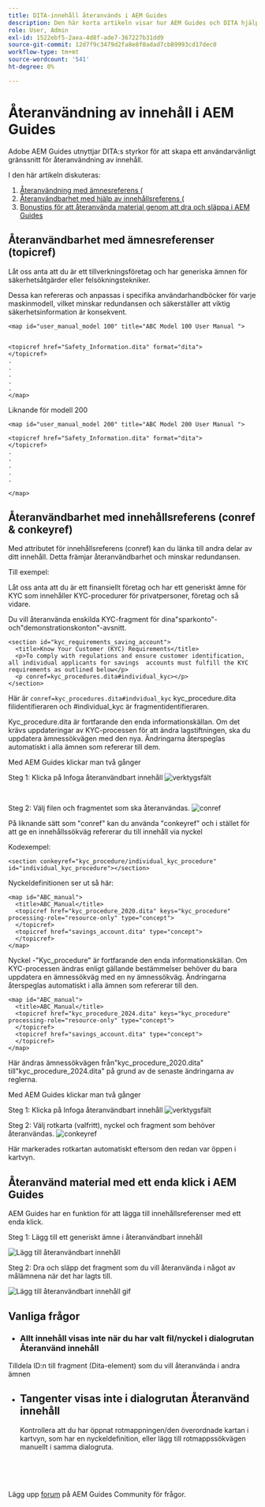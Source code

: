 ```yaml
---
title: DITA-innehåll återanvänds i AEM Guides
description: Den här korta artikeln visar hur AEM Guides och DITA hjälper dig att spara tid och arbete när du använder återanvändbarhet
role: User, Admin
exl-id: 1522ebf5-2aea-4d8f-ade7-367227b31dd9
source-git-commit: 12d7f9c3479d2fa8e8f0adad7cb89993cd17dec0
workflow-type: tm+mt
source-wordcount: '541'
ht-degree: 0%

---
```


# Återanvändning av innehåll i AEM Guides

Adobe AEM Guides utnyttjar DITA:s styrkor för att skapa ett användarvänligt gränssnitt för återanvändning av innehåll.

I den här artikeln diskuteras:

1. [Återanvändning med ämnesreferens (](#reusability-using-topic-referencestopicref)
2. [Återanvändbarhet med hjälp av innehållsreferens (](#reusability-using-content-reference-conref--conkeyref)
3. [Bonustips för att återanvända material genom att dra och släppa i AEM Guides](#reuse-content-with-a-single-click-in-aem-guides)

## Återanvändbarhet med ämnesreferenser (topicref)



Låt oss anta att du är ett tillverkningsföretag och har generiska ämnen för säkerhetsåtgärder eller felsökningstekniker.

Dessa kan refereras och anpassas i specifika användarhandböcker för varje maskinmodell, vilket minskar redundansen och säkerställer att viktig säkerhetsinformation är konsekvent.

```
<map id="user_manual_model 100" title="ABC Model 100 User Manual ">


<topicref href="Safety_Information.dita" format="dita">
</topicref>
.
.
.
.
.
</map>
```


Liknande för modell 200

```
<map id="user_manual_model 200" title="ABC Model 200 User Manual ">

<topicref href="Safety_Information.dita" format="dita">
</topicref>
.
.
.
.
.
  
</map>
```

## Återanvändbarhet med innehållsreferens (conref &amp; conkeyref)

Med attributet för innehållsreferens (conref) kan du länka till andra delar av ditt innehåll. Detta främjar återanvändbarhet och minskar redundansen.

Till exempel:

Låt oss anta att du är ett finansiellt företag och har ett generiskt ämne för KYC som innehåller KYC-procedurer för privatpersoner, företag och så vidare.

Du vill återanvända enskilda KYC-fragment för dina&quot;sparkonto&quot;- och&quot;demonstrationskonton&quot;-avsnitt.

```
<section id="kyc_requirements_saving_account">
  <title>Know Your Customer (KYC) Requirements</title>
  <p>To comply with regulations and ensure customer identification, all individual applicants for savings  accounts must fulfill the KYC requirements as outlined below</p>
  <p conref=kyc_procedures.dita#individual_kyc></p>
</section>
```

Här är `conref=kyc_procedures.dita#indvidual_kyc` kyc_procedure.dita filidentifieraren och #individual_kyc är fragmentidentifieraren.

Kyc_procedure.dita är fortfarande den enda informationskällan. Om det krävs uppdateringar av KYC-processen för att ändra lagstiftningen, ska du uppdatera ämnessökvägen med den nya. Ändringarna återspeglas automatiskt i alla ämnen som refererar till dem.

Med AEM Guides klickar man två gånger

Steg 1: Klicka på Infoga återanvändbart innehåll
![verktygsfält](../../assets/publishing/content-reusability_image1.png)

<br>

Steg 2: Välj filen och fragmentet som ska återanvändas.
![conref](../../assets/publishing/content-reusability_image2.png)

På liknande sätt som &quot;conref&quot; kan du använda &quot;conkeyref&quot; och i stället för att ge en innehållssökväg refererar du till innehåll via nyckel

Kodexempel:

```
<section conkeyref="kyc_procedure/individual_kyc_procedure" id="individual_kyc_procedure"></section>
```

Nyckeldefinitionen ser ut så här:

```
<map id="ABC_manual">
  <title>ABC_Manual</title>
  <topicref href="kyc_procedure_2020.dita" keys="kyc_procedure" processing-role="resource-only" type="concept">
  </topicref>
  <topicref href="savings_account.dita" type="concept">
  </topicref>
</map>
```

Nyckel -&quot;Kyc_procedure&quot; är fortfarande den enda informationskällan. Om KYC-processen ändras enligt gällande bestämmelser behöver du bara uppdatera en ämnessökväg med en ny ämnessökväg. Ändringarna återspeglas automatiskt i alla ämnen som refererar till den.

```
<map id="ABC_manual">
  <title>ABC_Manual</title>
  <topicref href="kyc_procedure_2024.dita" keys="kyc_procedure" processing-role="resource-only" type="concept">
  </topicref>
  <topicref href="savings_account.dita" type="concept">
  </topicref>
</map>
```

Här ändras ämnessökvägen från&quot;kyc_procedure_2020.dita&quot; till&quot;kyc_procedure_2024.dita&quot; på grund av de senaste ändringarna av reglerna.

Med AEM Guides klickar man två gånger

Steg 1: Klicka på Infoga återanvändbart innehåll
![verktygsfält](../../assets/publishing/content-reusability_image1.png)

Steg 2: Välj rotkarta (valfritt), nyckel och fragment som behöver återanvändas.
![conkeyref](../../assets/publishing/content-reusability_image3.png)

Här markerades rotkartan automatiskt eftersom den redan var öppen i kartvyn.


## Återanvänd material med ett enda klick i AEM Guides

AEM Guides har en funktion för att lägga till innehållsreferenser med ett enda klick.

Steg 1: Lägg till ett generiskt ämne i återanvändbart innehåll

![Lägg till återanvändbart innehåll](../../assets/publishing/content-reusability_image4.png)

Steg 2: Dra och släpp det fragment som du vill återanvända i något av målämnena när det har lagts till.

![Lägg till återanvändbart innehåll gif](../../assets/publishing/content-reusability_image5.gif)



## Vanliga frågor

- ### Allt innehåll visas inte när du har valt fil/nyckel i dialogrutan Återanvänd innehåll

Tilldela ID:n till fragment (Dita-element) som du vill återanvända i andra ämnen

- ## Tangenter visas inte i dialogrutan Återanvänd innehåll

  Kontrollera att du har öppnat rotmappningen/den överordnade kartan i kartvyn, som har en nyckeldefinition, eller lägg till rotmappssökvägen manuellt i samma dialogruta.


<br>
<br>
<br>


Lägg upp [forum](https://experienceleaguecommunities.adobe.com/t5/experience-manager-guides/ct-p/aem-xml-documentation) på AEM Guides Community för frågor.

